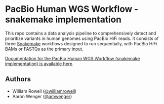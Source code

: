 # PacBio Human WGS Workflow - snakemake implementation

This repo contains a data analysis pipeline to comprehensively detect and prioritize variants in human genomes using PacBio HiFi reads. It consists of three [Snakemake](https://snakemake.readthedocs.io/en/stable/) workflows designed to run sequentially, with PacBio HiFi BAMs or FASTQs as the primary input. 

[Documentation for the PacBio Human WGS Workflow (snakemake implementation) is available here](https://github.com/juniper-lake/pb-human-wgs-workflow-snakemake/blob/main/Tutorial.md).

## Authors

- William Rowell ([@williamrowell](https://github.com/williamrowell))
- Aaron Wenger ([@amwenger](https://github.com/amwenger))
